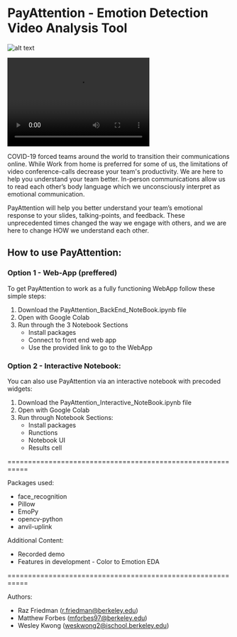 # PayAttention - Emotion Detection Video Analysis Tool
![alt text](https://encrypted-tbn0.gstatic.com/images?q=tbn%3AANd9GcSlqqeSaPXhlIIa3cgWd0l3TBUlzXk5rGIQZmMVheyiLF2VK001&usqp=CAU)

<video src="PayAttention/Video demo.mp4" width="320" height="200" controls preload></video>

COVID-19 forced teams around the world to transition their communications online. While Work from home is preferred for some of us, the limitations of video conference-calls decrease your team's productivity. We are here to help you understand your team better. In-person communications allow us to read each other’s body language which we unconsciously interpret as emotional communication.

PayAttention will help you better understand your team’s emotional response to your slides, talking-points, and feedback. These unprecedented times changed the way we engage with others, and we are here to change HOW we understand each other.

## How to use PayAttention:

### Option 1 - Web-App (preffered)

To get PayAttention to work as a fully functioning WebApp follow these simple steps:
1. Download the PayAttention_BackEnd_NoteBook.ipynb file
2. Open with Google Colab
3. Run through the 3 Notebook Sections
      - Install packages
      - Connect to front end web app
      - Use the provided link to go to the WebApp
     
### Option 2 - Interactive Notebook:

You can also use PayAttention via an interactive notebook with precoded widgets:
1. Download the PayAttention_Interactive_NoteBook.ipynb file
2. Open with Google Colab
3. Run through Notebook Sections:
      - Install packages
      - Runctions
      - Notebook UI
      - Results cell
      
===========================================================

Packages used:
- face_recognition
- Pillow
- EmoPy
- opencv-python
- anvil-uplink

Additional Content:
- Recorded demo
- Features in development - Color to Emotion EDA

===========================================================

Authors:
- Raz Friedman (r.friedman@berkeley.edu)
- Matthew Forbes (mforbes97@berkeley.edu)
- Wesley Kwong (weskwong2@ischool.berkeley.edu)

